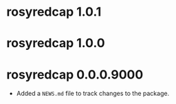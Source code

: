 # rosyredcap 1.0.1

# rosyredcap 1.0.0

# rosyredcap 0.0.0.9000

* Added a `NEWS.md` file to track changes to the package.
